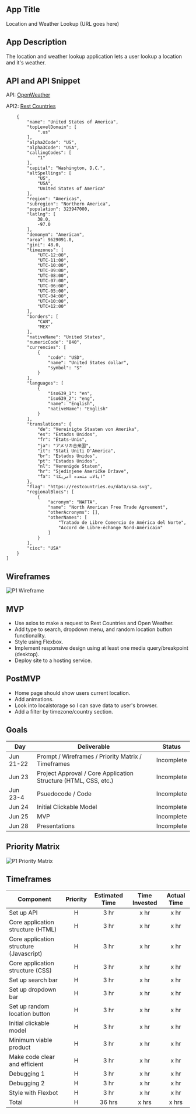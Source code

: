 ## App Title

Location and Weather Lookup (URL goes here)


## App Description

The location and weather lookup application lets a user lookup a location and it's weather.


## API and API Snippet

API: [OpenWeather](https://openweathermap.org/current)

API2: [Rest Countries](https://restcountries.eu/#api-endpoints-all)
```[
    {
        "name": "United States of America",
        "topLevelDomain": [
            ".us"
        ],
        "alpha2Code": "US",
        "alpha3Code": "USA",
        "callingCodes": [
            "1"
        ],
        "capital": "Washington, D.C.",
        "altSpellings": [
            "US",
            "USA",
            "United States of America"
        ],
        "region": "Americas",
        "subregion": "Northern America",
        "population": 323947000,
        "latlng": [
            38.0,
            -97.0
        ],
        "demonym": "American",
        "area": 9629091.0,
        "gini": 48.0,
        "timezones": [
            "UTC-12:00",
            "UTC-11:00",
            "UTC-10:00",
            "UTC-09:00",
            "UTC-08:00",
            "UTC-07:00",
            "UTC-06:00",
            "UTC-05:00",
            "UTC-04:00",
            "UTC+10:00",
            "UTC+12:00"
        ],
        "borders": [
            "CAN",
            "MEX"
        ],
        "nativeName": "United States",
        "numericCode": "840",
        "currencies": [
            {
                "code": "USD",
                "name": "United States dollar",
                "symbol": "$"
            }
        ],
        "languages": [
            {
                "iso639_1": "en",
                "iso639_2": "eng",
                "name": "English",
                "nativeName": "English"
            }
        ],
        "translations": {
            "de": "Vereinigte Staaten von Amerika",
            "es": "Estados Unidos",
            "fr": "États-Unis",
            "ja": "アメリカ合衆国",
            "it": "Stati Uniti D'America",
            "br": "Estados Unidos",
            "pt": "Estados Unidos",
            "nl": "Verenigde Staten",
            "hr": "Sjedinjene Američke Države",
            "fa": "ایالات متحده آمریکا"
        },
        "flag": "https://restcountries.eu/data/usa.svg",
        "regionalBlocs": [
            {
                "acronym": "NAFTA",
                "name": "North American Free Trade Agreement",
                "otherAcronyms": [],
                "otherNames": [
                    "Tratado de Libre Comercio de América del Norte",
                    "Accord de Libre-échange Nord-Américain"
                ]
            }
        ],
        "cioc": "USA"
    }
]
```


## Wireframes

![P1 Wireframe](https://user-images.githubusercontent.com/66581031/122944389-c9fdf500-d345-11eb-95d7-bef75edb2d7f.png)


## MVP 

- Use axios to make a request to Rest Countries and Open Weather.
- Add type to search, dropdown menu, and random location button functionality.
- Style using Flexbox.
- Implement responsive design using at least one media query/breakpoint (desktop).
- Deploy site to a hosting service.


## PostMVP  

- Home page should show users current location.
- Add animations.
- Look into localstorage so I can save data to user's browser.
- Add a filter by timezone/country section.


## Goals

|  Day | Deliverable | Status
|---|---| ---|
|Jun 21-22| Prompt / Wireframes / Priority Matrix / Timeframes | Incomplete
|Jun 23| Project Approval / Core Application Structure (HTML, CSS, etc.) | Incomplete
|Jun 23-4| Psuedocode / Code | Incomplete
|Jun 24| Initial Clickable Model | Incomplete
|Jun 25| MVP | Incomplete
|Jun 28| Presentations | Incomplete


## Priority Matrix

![P1 Priority Matrix](https://user-images.githubusercontent.com/66581031/122933019-3d9b0480-d33c-11eb-83d9-b1f82e854422.png)


## Timeframes

| Component | Priority | Estimated Time | Time Invested | Actual Time |
| --- | :---: |  :---: | :---: | :---: |
| Set up API | H | 3 hr | x hr | x hr |
| Core application structure (HTML) | H | 3 hr | x hr | x hr |
| Core application structure (Javascript) | H | 3 hr | x hr | x hr |
| Core application structure (CSS) | H | 3 hr | x hr | x hr |
| Set up search bar | H | 3 hr | x hr | x hr |
| Set up dropdown bar | H | 3 hr | x hr | x hr |
| Set up random location button | H | 3 hr | x hr | x hr |
| Initial clickable model | H | 3 hr | x hr | x hr |
| Minimum viable product | H | 3 hr | x hr | x hr |
| Make code clear and efficient | H | 3 hr | x hr | x hr |
| Debugging 1 | H | 3 hr | x hr | x hr |
| Debugging 2 | H | 3 hr | x hr | x hr |
| Style with Flexbot| H | 3 hr | x hr | x hr |
| Total | H | 36 hrs| x hrs | x hrs |
